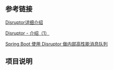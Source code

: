 ## 参考链接
[Disruptor详细介绍](https://blog.csdn.net/qq_44073614/article/details/127428053)

[Disruptor - 介绍（1）](https://www.jianshu.com/p/78160f213862)

[Spring Boot 使用 Disruptor 做内部高性能消息队列](https://mp.weixin.qq.com/s/sHSFhE2R85h1wEFy6TRg_w)


## 项目说明


